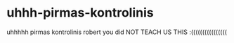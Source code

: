 # uhhh-pirmas-kontrolinis
uhhhhh pirmas kontrolinis robert you did NOT TEACH US THIS :((((((((((((((((
